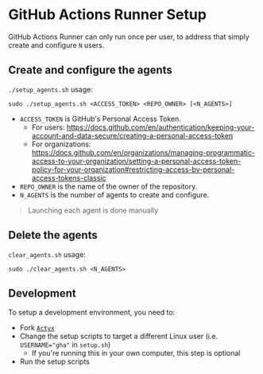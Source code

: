 # GitHub Actions Runner Setup

GitHub Actions Runner can only run once per user, to address that simply create and configure `N` users.

## Create and configure the agents

`./setup_agents.sh` usage:

```
sudo ./setup_agents.sh <ACCESS_TOKEN> <REPO_OWNER> [<N_AGENTS>]
```

- `ACCESS_TOKEN` is GitHub's Personal Access Token.
    - For users: https://docs.github.com/en/authentication/keeping-your-account-and-data-secure/creating-a-personal-access-token
    - For organizations: https://docs.github.com/en/organizations/managing-programmatic-access-to-your-organization/setting-a-personal-access-token-policy-for-your-organization#restricting-access-by-personal-access-tokens-classic
- `REPO_OWNER` is the name of the owner of the repository.
- `N_AGENTS` is the number of agents to create and configure.

> Launching each agent is done manually

## Delete the agents

`clear_agents.sh` usage:

```
sudo ./clear_agents.sh <N_AGENTS>
```

## Development

To setup a development environment, you need to:

- Fork [`Actyx`](https://github.com/Actyx/Actyx)
- Change the setup scripts to target a different Linux user (i.e. `USERNAME="gha"` in `setup.sh`)
    - If you're running this in your own computer, this step is optional
- Run the setup scripts
